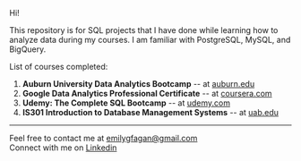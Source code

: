 Hi!   

This repository is for SQL projects that I have done while learning how to analyze data during my courses. I am familiar with PostgreSQL, MySQL, and BigQuery.   

List of courses completed:
1. **Auburn University Data Analytics Bootcamp** -- at [auburn.edu](https://auburn.edu2.com/product/5953/full-data-analytics-bootcamp)   
2. **Google Data Analytics Professional Certificate** -- at [coursera.com](https://www.coursera.org/professional-certificates/google-data-analytics?skipBrowseRedirect=true)
3. **Udemy: The Complete SQL Bootcamp** -- at [udemy.com](https://www.udemy.com/course/the-complete-sql-bootcamp/)
4. **IS301 Introduction to Database Management Systems** -- at [uab.edu](https://catalog.uab.edu/coursedescriptions/is/)      

----------------------------------------------------------------------
Feel free to contact me at emilygfagan@gmail.com   
Connect with me on [Linkedin](https://www.linkedin.com/in/emilygfagan/)
